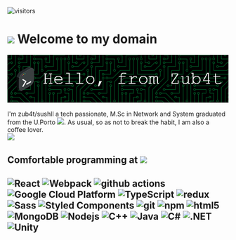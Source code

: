 ![visitors](https://page-views.glitch.me/badge?page_id=zub4t.profile)

<h1><img src="https://slackmojis.com/emojis/43039-animegirl/download" width="60"/> Welcome to my domain</h1>

<p align="center">
  <img  src="./github-header-image(1).png">
</p>



I'm zub4t/sushll a tech passionate, M.Sc in Network and System graduated from the U.Porto 
<img src="https://slackmojis.com/emojis/52977-portugal_2008/download" width="30"/>. As usual, so as not to break the habit, I am also a coffee lover. <br/>
<img src="https://github.com/mayankchaudhary26/Cool-Readme-ideas/raw/master/data/coffee.gif" width="200">
<h2>Comfortable programming at <img src="https://slackmojis.com/emojis/12068-mild-panic-intensifies/download" width="30"><h2>
<p>
  <img alt="React" src="https://img.shields.io/badge/-React-45b8d8?style=flat-square&logo=react&logoColor=white" />
  <img alt="Webpack" src="https://img.shields.io/badge/-Webpack-8DD6F9?style=flat-square&logo=webpack&logoColor=white" /> 
  <img alt="github actions" src="https://img.shields.io/badge/-Github_Actions-2088FF?style=flat-square&logo=github-actions&logoColor=white" />
  <img alt="Google Cloud Platform" src="https://img.shields.io/badge/-Google_Cloud_Platform-1a73e8?style=flat-square&logo=google-cloud&logoColor=white" />
  <img alt="TypeScript" src="https://img.shields.io/badge/-TypeScript-007ACC?style=flat-square&logo=typescript&logoColor=white" />
  <img alt="redux" src="https://img.shields.io/badge/-Redux-764ABC?style=flat-square&logo=redux&logoColor=white" />
  <img alt="Sass" src="https://img.shields.io/badge/-Sass-CC6699?style=flat-square&logo=sass&logoColor=white" />
  <img alt="Styled Components" src="https://img.shields.io/badge/-Styled_Components-db7092?style=flat-square&logo=styled-components&logoColor=white" />
  <img alt="git" src="https://img.shields.io/badge/-Git-F05032?style=flat-square&logo=git&logoColor=white" />
  <img alt="npm" src="https://img.shields.io/badge/-NPM-CB3837?style=flat-square&logo=npm&logoColor=white" />
  <img alt="html5" src="https://img.shields.io/badge/-HTML5-E34F26?style=flat-square&logo=html5&logoColor=white" />
  <img alt="MongoDB" src="https://img.shields.io/badge/-MongoDB-13aa52?style=flat-square&logo=mongodb&logoColor=white" />
  <img alt="Nodejs" src="https://img.shields.io/badge/-Nodejs-43853d?style=flat-square&logo=Node.js&logoColor=white" />
  <img alt="C++" src="https://img.shields.io/badge/-C++-blue?style=flat-square&logo=cplusplus&logoColor=white" />
  <img alt="Java" src="https://img.shields.io/badge/-Java-red?style=flat-square" />
  <img alt="C#" src="https://img.shields.io/badge/-CSharp-black?style=flat-square&logo=csharp&logoColor=white" />
  <img alt=".NET" src="https://img.shields.io/badge/-.NET-pink?style=flat-square&logo=dotnet&logoColor=black" />
  <img alt="Unity" src="https://img.shields.io/badge/-Unity-red?style=flat-square&logo=unity&logoColor=black" />

</p>





